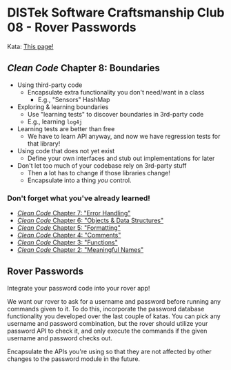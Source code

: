 DISTek Software Craftsmanship Club 08 - Rover Passwords
=======================================================

Kata: [This page!](ch8-rover-password.md)


_Clean Code_ Chapter 8: Boundaries
----------------------------------
* Using third-party code
  * Encapsulate extra functionality you don't need/want in a class
    * E.g., "Sensors" HashMap
* Exploring & learning boundaries
  * Use "learning tests" to discover boundaries in 3rd-party code
  * E.g., learning `log4j`
* Learning tests are better than free
  * We have to learn API anyway, and now we have regression tests for that library!
* Using code that does not yet exist
  * Define your own interfaces and stub out implementations for later
* Don't let too much of your codebase rely on 3rd-party stuff
  * Then a lot has to change if those libraries change!
  * Encapsulate into a thing _you_ control.


### Don't forget what you've already learned!

* [_Clean Code_ Chapter 7: "Error Handling"](ch7-password-entry.md)
* [_Clean Code_ Chapter 6: "Objects & Data Structures"](ch6-passworddb.md)
* [_Clean Code_ Chapter 5: "Formatting"](ch5-rover-refactor.md)
* [_Clean Code_ Chapter 4: "Comments"](ch4-rover-obstacles.md)
* [_Clean Code_ Chapter 3: "Functions"](ch3-rover.md)
* [_Clean Code_ Chapter 2: "Meaningful Names"](ch2-fizzbuzz.md)


Rover Passwords
---------------
Integrate your password code into your rover app!

We want our rover to ask for a username and password before running any commands
given to it. To do this, incorporate the password database functionality you
developed over the last couple of katas. You can pick any username and password
combination, but the rover should utilize your password API to check it, and
only execute the commands if the given username and password checks out.

Encapsulate the APIs you're using so that they are not affected by other changes
to the password module in the future.
